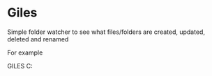 # Giles

Simple folder watcher to see what files/folders are created, updated, deleted and renamed

For example

GILES C:
